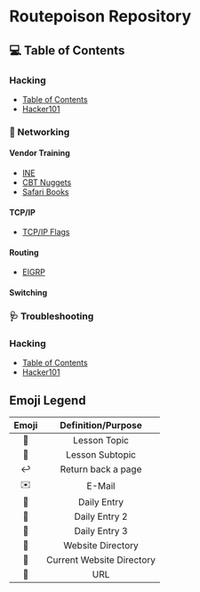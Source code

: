 # Routepoison Repository

## :computer: Table of Contents

### Hacking

* [Table of Contents](./#)
* [Hacker101](./#)

### :satellite: Networking

#### Vendor Training

* [INE](./#)
* [CBT Nuggets](./#)
* [Safari Books](./#)

#### TCP/IP

* [TCP/IP Flags](./networking/tcp-ip/tcp-flags.md)

#### Routing

* [EIGRP](./networking/EIGRP/README.md)

#### Switching

### :stethoscope: Troubleshooting

### Hacking

* [Table of Contents](./#)
* [Hacker101](./#)

## Emoji Legend

| Emoji | Definition/Purpose |
|:-:|:-:|
|🔖|Lesson Topic|
|📃|Lesson Subtopic|
|↩️|Return back a page|
|✉️|E-Mail|
|📆|Daily Entry|
|📰|Daily Entry 2|
|📅|Daily Entry 3|
|📁|Website Directory|
|📂|Current Website Directory| 
|🔗| URL|
